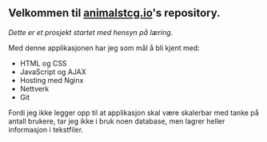 ## Velkommen til [animalstcg.io](http://animalstcg.io/)'s repository.

*Dette er et prosjekt startet med hensyn på læring.*

Med denne applikasjonen har jeg som mål å bli kjent med:
- HTML og CSS
- JavaScript og AJAX
- Hosting med Nginx
- Nettverk
- Git

Fordi jeg ikke legger opp til at applikasjon skal være skalerbar med tanke på antall brukere, tar jeg ikke i bruk noen database, men lagrer heller informasjon i tekstfiler.
